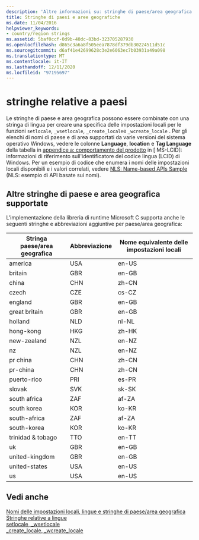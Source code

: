 ```yaml
---
description: 'Altre informazioni su: stringhe di paese/area geografica'
title: Stringhe di paesi e aree geografiche
ms.date: 11/04/2016
helpviewer_keywords:
- country/region strings
ms.assetid: 5baf0ccf-0d9b-40dc-83bd-323705287930
ms.openlocfilehash: d865c3a6a8f505eea7878df379db30224511d51c
ms.sourcegitcommit: d6af41e42699628c3e2e6063ec7b03931a49a098
ms.translationtype: MT
ms.contentlocale: it-IT
ms.lasthandoff: 12/11/2020
ms.locfileid: "97195697"
---
```

# <a name="countryregion-strings"></a>stringhe relative a paesi

Le stringhe di paese e area geografica possono essere combinate con una stringa di lingua per creare una specifica delle impostazioni locali per le funzioni `setlocale`, `_wsetlocale`, `_create_locale`e `_wcreate_locale` . Per gli elenchi di nomi di paese e di area supportati da varie versioni del sistema operativo Windows, vedere le colonne **Language**, **location** e **Tag Language** della tabella in [appendice a: comportamento del prodotto](/openspecs/windows_protocols/ms-lcid/a9eac961-e77d-41a6-90a5-ce1a8b0cdb9c) in \[ MS-LCID]: informazioni di riferimento sull'identificatore del codice lingua (LCID) di Windows. Per un esempio di codice che enumera i nomi delle impostazioni locali disponibili e i valori correlati, vedere [NLS: Name-based APIs Sample](/windows/win32/intl/nls--name-based-apis-sample) (NLS: esempio di API basate sui nomi).

## <a name="additional-supported-country-and-region-strings"></a>Altre stringhe di paese e area geografica supportate

L'implementazione della libreria di runtime Microsoft C supporta anche le seguenti stringhe e abbreviazioni aggiuntive per paese/area geografica:

|Stringa paese/area geografica|Abbreviazione|Nome equivalente delle impostazioni locali|
|----------------------------|------------------|----------------------------|
|america|USA|en-US|
|britain|GBR|en-GB|
|china|CHN|zh-CN|
|czech|CZE|cs-CZ|
|england|GBR|en-GB|
|great britain|GBR|en-GB|
|holland|NLD|nl-NL|
|hong-kong|HKG|zh-HK|
|new-zealand|NZL|en-NZ|
|nz|NZL|en-NZ|
|pr china|CHN|zh-CN|
|pr-china|CHN|zh-CN|
|puerto-rico|PRI|es-PR|
|slovak|SVK|sk-SK|
|south africa|ZAF|af-ZA|
|south korea|KOR|ko-KR|
|south-africa|ZAF|af-ZA|
|south-korea|KOR|ko-KR|
|trinidad & tobago|TTO|en-TT|
|uk|GBR|en-GB|
|united-kingdom|GBR|en-GB|
|united-states|USA|en-US|
|us|USA|en-US|

## <a name="see-also"></a>Vedi anche

[Nomi delle impostazioni locali, lingue e stringhe di paese/area geografica](../c-runtime-library/locale-names-languages-and-country-region-strings.md)<br/>
[Stringhe relative a lingue](../c-runtime-library/language-strings.md)<br/>
[setlocale, _wsetlocale](../c-runtime-library/reference/setlocale-wsetlocale.md)<br/>
[_create_locale, _wcreate_locale](../c-runtime-library/reference/create-locale-wcreate-locale.md)
